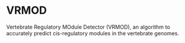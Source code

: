 # VRMOD
Vertebrate Regulatory MOdule Detector (VRMOD), an algorithm to accurately predict cis-regulatory modules in the vertebrate genomes.
